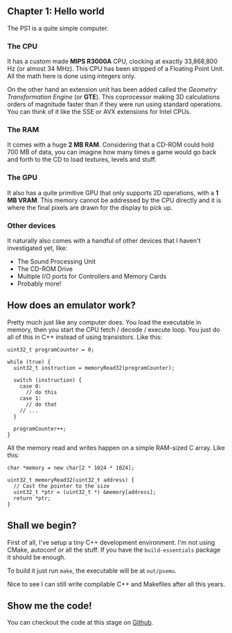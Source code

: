 ## Chapter 1: Hello world

The PS1 is a quite simple computer.

### The CPU

It has a custom made **MIPS R3000A** CPU, clocking at exactly 33,868,800 Hz (or
almost 34 MHz). This CPU has been stripped of a Floating Point Unit. All the
math here is done using integers only.

On the other hand an extension unit has been added called the *Geometry
Transformation Engine* (or **GTE**). This coprocessor making 3D calculations
orders of magnitude faster than if they were run using standard operations. You
can think of it like the SSE or AVX extensions for Intel CPUs.

### The RAM

It comes with a huge **2 MB RAM**. Considering that a CD-ROM could hold 700 MB
of data, you can imagine how many times a game would go back and forth to the CD
to load textures, levels and stuff.

### The GPU

It also has a quite primitive GPU that only supports 2D operations, with a
**1 MB VRAM**. This memory cannot be addressed by the CPU directly and it
is where the final pixels are drawn for the display to pick up.

### Other devices

It naturally also comes with a handful of other devices that I haven't
investigated yet, like:

* The Sound Processing Unit
* The CD-ROM Drive
* Multiple I/O ports for Controllers and Memory Cards
* Probably more!

## How does an emulator work?

Pretty much just like any computer does. You load the executable in memory,
then you start the CPU fetch / decode / execute loop. You just do all of this
in C++ instead of using transistors. Like this:

~~~
uint32_t programCounter = 0;

while (true) {
  uint32_t instruction = memoryRead32(programCounter);

  switch (instruction) {
    case 0:
      // do this
    case 1:
      // do that
    // ...
  }

  programCounter++;
}
~~~

All the memory read and writes happen on a simple RAM-sized C array. Like this:

~~~
char *memory = new char[2 * 1024 * 1024];

uint32_t memoryRead32(uint32_t address) {
  // Cast the pointer to the size
  uint32_t *ptr = (uint32_t *) &memory[address];
  return *ptr;
}
~~~

## Shall we begin?

First of all, I've setup a tiny C++ development environment. I'm not using
CMake, autoconf or all the stuff. If you have the `build-essentials` package it
should be enough.

To build it just run `make`, the executable will be at `out/psemu`.

Nice to see I can still write compilable C++ and Makefiles after all this years.

## Show me the code!

You can checkout the code at this stage on [Github](https://github.com/aomega08/psemu/tree/acab2656658fe1f852f587cc8f4931331d314f47).
